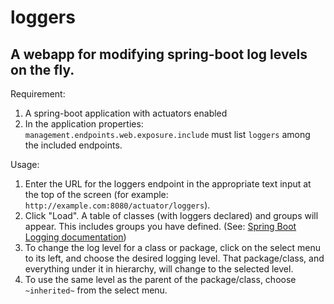 # loggers
## A webapp for modifying spring-boot log levels on the fly.

Requirement:
1. A spring-boot application with actuators enabled
2. In the application properties: `management.endpoints.web.exposure.include`
must list `loggers` among the included endpoints.

Usage:
1. Enter the URL for the loggers endpoint in the appropriate text input at the
   top of the screen (for example: `http://example.com:8080/actuator/loggers`).
2. Click "Load". A table of classes (with loggers declared) and groups will
appear. This includes groups you have defined. (See:
[Spring Boot Logging documentation](https://docs.spring.io/spring-boot/reference/features/logging.html#features.logging.log-groups))
3. To change the log level for a class or package, click on the select menu to
its left, and choose the desired logging level. That package/class, and
everything under it in hierarchy, will change to the selected level.
4. To use the same level as the parent of the package/class, choose
`~inherited~` from the select menu.
